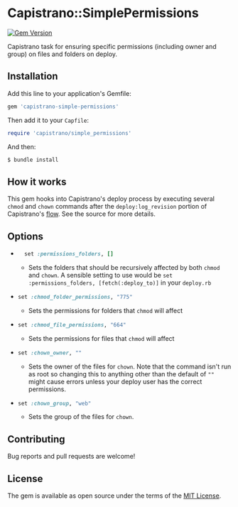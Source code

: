 # Capistrano::SimplePermissions

[![Gem Version](https://badge.fury.io/rb/capistrano-simple-permissions.svg)](https://badge.fury.io/rb/capistrano-simple-permissions)

Capistrano task for ensuring specific permissions (including owner and group) on files and folders on deploy.

## Installation

Add this line to your application's Gemfile:

```ruby
gem 'capistrano-simple-permissions'
```

Then add it to your `Capfile`:

```ruby
require 'capistrano/simple_permissions'
```

And then:

```sh
$ bundle install
```

## How it works

This gem hooks into Capistrano's deploy process by executing several `chmod` and `chown` commands after the
`deploy:log_revision` portion of Capistrano's [flow](https://capistranorb.com/documentation/getting-started/flow/). See
the source for more details.

## Options

- ```ruby
    set :permissions_folders, []
  ```

  - Sets the folders that should be recursively affected by both `chmod` and `chown`. A sensible setting to use would be
    `set :permissions_folders, [fetch(:deploy_to)]` in your `deploy.rb`

- ```ruby
  set :chmod_folder_permissions, "775"
  ```

  - Sets the permissions for folders that `chmod` will affect

- ```ruby
  set :chmod_file_permissions, "664"
  ```

  - Sets the permissions for files that `chmod` will affect

- ```ruby
  set :chown_owner, ""
  ```

  - Sets the owner of the files for `chown`. Note that the command isn't run as root so changing this to anything other
    than the default of `""` might cause errors unless your deploy user has the correct permissions.

- ```ruby
  set :chown_group, "web"
  ```

  - Sets the group of the files for `chown`.

## Contributing

Bug reports and pull requests are welcome!

## License

The gem is available as open source under the terms of the [MIT License](https://opensource.org/licenses/MIT).
